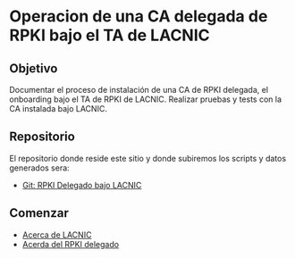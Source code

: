 # Operacion de una CA delegada de RPKI bajo el TA de LACNIC

## Objetivo

Documentar el proceso de instalación de una CA de RPKI delegada, el onboarding bajo el TA de RPKI de LACNIC. Realizar pruebas y tests con la CA instalada bajo LACNIC. 

## Repositorio

El repositorio donde reside este sitio y donde subiremos los scripts y datos generados sera:

- [Git: RPKI Delegado bajo LACNIC](https://github.com/carlosm3011/dlgrpki-lacnic)

## Comenzar

- [Acerca de LACNIC](about-lacnic.md)
- [Acerda del RPKI delegado](about-delegated-rpki.md)
